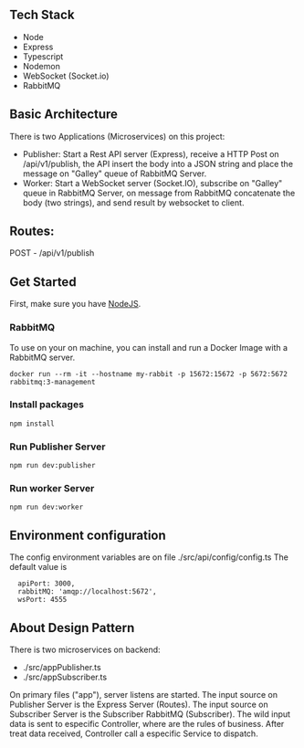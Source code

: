 ## Tech Stack
- Node
- Express
- Typescript
- Nodemon
- WebSocket (Socket.io)
- RabbitMQ

## Basic Architecture
There is two Applications (Microservices) on this project:
- Publisher:
Start a Rest API server (Express), receive a HTTP Post on /api/v1/publish, the API insert the body into a JSON string and place the message on "Galley" queue of RabbitMQ Server.
- Worker:
Start a WebSocket server (Socket.IO), subscribe on "Galley" queue in RabbitMQ Server, on message from RabbitMQ concatenate the body (two strings), and send result by websocket to client.

## Routes:
POST - /api/v1/publish

## Get Started
First, make sure you have [NodeJS](https://nodejs.org/en/download/).

### RabbitMQ
To use on your on machine, you can install and run a Docker Image with a RabbitMQ server.
```
docker run --rm -it --hostname my-rabbit -p 15672:15672 -p 5672:5672 rabbitmq:3-management
```

### Install packages
```
npm install
```

### Run Publisher Server
```
npm run dev:publisher
```

### Run worker Server
```
npm run dev:worker
```

## Environment configuration
The config environment variables are on file ./src/api/config/config.ts
The default value is 
```
  apiPort: 3000,
  rabbitMQ: 'amqp://localhost:5672',
  wsPort: 4555
```

## About Design Pattern
There is two microservices on backend:
- ./src/appPublisher.ts
- ./src/appSubscriber.ts

On primary files ("app"), server listens are started.
The input source on Publisher Server is the Express Server (Routes).
The input source on Subscriber Server is the Subscriber RabbitMQ (Subscriber).
The wild input data is sent to especific Controller, where are the rules of business.
After treat data received, Controller call a especific Service to dispatch.